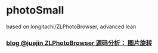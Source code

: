 # photoSmall
based on longitachi/ZLPhotoBrowser, advanced lean





### [blog @juejin ZLPhotoBrowser 源码分析： 图片旋转](https://juejin.cn/post/6985062941791879176#heading-1)
